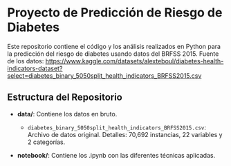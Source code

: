 # Proyecto de Predicción de Riesgo de Diabetes

Este repositorio contiene el código y los análisis realizados en Python para la predicción del riesgo de diabetes usando datos del BRFSS 2015.
Fuente de los datos: https://www.kaggle.com/datasets/alexteboul/diabetes-health-indicators-dataset?select=diabetes_binary_5050split_health_indicators_BRFSS2015.csv

## Estructura del Repositorio

- **data/**: Contiene los datos en bruto.
  - `diabetes_binary_5050split_health_indicators_BRFSS2015.csv`: Archivo de datos original. Detalles: 70,692 instancias, 22 variables y 2 categorías.
  
- **notebook/**: Contiene los .ipynb con las diferentes técnicas aplicadas.

